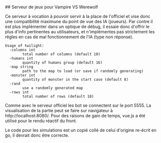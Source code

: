 ## Serveur de jeux pour Vampire VS Werewolf

Ce serveur à vocation à pouvoir servir à la place de l'officiel et vise donc une compatibilité maximune du point de vue des IA (joueurs).
Par contre il est plus implémenter dans un optique de débug, il essaie donc d'offrir le plus d'info pertinentes au utilisateurs, et n'implémentes pas strictement les rêgles en cas de mal fonctionnement de l'IA (type non réponse). 

```
Usage of twilight:
  -columns int
    	total number of columns (default 10)
  -humans int
    	quantity of humans group (default 16)
  -map string
    	path to the map to load (or save if randomly generating)
  -monster int
    	quantity of monster in the start case (default 8)
  -rand
    	use a randomly generated map
  -rows int
    	total number of rows (default 10)
```

Comme avec le serveur officiel les bot se connectent sur le port 5555.
La visualisation de la partie peut se faire sur navigateur à http://localhost:8080/.
Pour des raisons de gain de temps, vue.js a été utilisé pour le rendu réactif du front.

Le code pour les simulations est un copié collé de celui d'origine re-écrit en go, il devrait donc être correcte.

